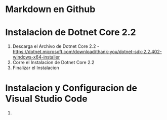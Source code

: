 # Markdown en Github

# Instalacion de Dotnet Core 2.2

1. Descarga el Archivo de Dotnet Core 2.2 - https://dotnet.microsoft.com/download/thank-you/dotnet-sdk-2.2.402-windows-x64-installer
2. Corre el Instalacion de Dotnet Core 2.2 
3. Finalizar el Instalacion

# Instalacion y Configuracion de Visual Studio Code

1. 
